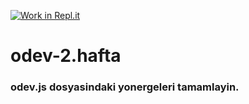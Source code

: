 [![Work in Repl.it](https://classroom.github.com/assets/work-in-replit-14baed9a392b3a25080506f3b7b6d57f295ec2978f6f33ec97e36a161684cbe9.svg)](https://classroom.github.com/online_ide?assignment_repo_id=3792866&assignment_repo_type=AssignmentRepo)
# odev-2.hafta
### odev.js dosyasindaki yonergeleri tamamlayin.
